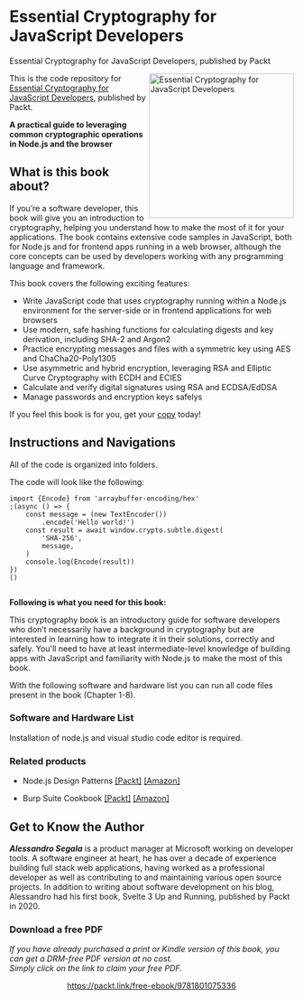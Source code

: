 


# Essential Cryptography for JavaScript Developers
Essential Cryptography for JavaScript Developers, published by Packt

<a href="https://www.packtpub.com/product/essential-cryptography-for-javascript-developers/9781801075336"><img src="https://static.packt-cdn.com/products/9781801075336/cover/smaller" alt="Essential Cryptography for JavaScript Developers" height="256px" align="right"></a>

This is the code repository for [Essential Cryptography for JavaScript Developers](https://www.packtpub.com/product/essential-cryptography-for-javascript-developers/9781801075336), published by Packt.

**A practical guide to leveraging common cryptographic operations in Node.js and the browser**

## What is this book about?
If you’re a software developer, this book will give you an introduction to cryptography, helping you understand how to make the most of it for your applications. The book contains extensive code samples in JavaScript, both for Node.js and for frontend apps running in a web browser, although the core concepts can be used by developers working with any programming language and framework.

This book covers the following exciting features: 
* Write JavaScript code that uses cryptography running within a Node.js environment for the server-side or in frontend applications for web browsers
* Use modern, safe hashing functions for calculating digests and key derivation, including SHA-2 and Argon2
* Practice encrypting messages and files with a symmetric key using AES and ChaCha20-Poly1305
* Use asymmetric and hybrid encryption, leveraging RSA and Elliptic Curve Cryptography with ECDH and ECIES
* Calculate and verify digital signatures using RSA and ECDSA/EdDSA
* Manage passwords and encryption keys safelys

If you feel this book is for you, get your [copy](https://www.amazon.com/Essential-Cryptography-JavaScript-Developers-cryptographic-dp-1801075336/dp/1801075336/ref=mt_other?_encoding=UTF8&me=&qid=) today!

## Instructions and Navigations
All of the code is organized into folders.

The code will look like the following:
```
import {Encode} from 'arraybuffer-encoding/hex'
;(async () => {
    const message = (new TextEncoder())
        .encode('Hello world!')
    const result = await window.crypto.subtle.digest(
        'SHA-256',
        message,
    )
    console.log(Encode(result))
})
()


```
**Following is what you need for this book:**

This cryptography book is an introductory guide for software developers who don’t necessarily have a background in cryptography but are interested in learning how to integrate it in their solutions, correctly and safely. You'll need to have at least intermediate-level knowledge of building apps with JavaScript and familiarity with Node.js to make the most of this book.

With the following software and hardware list you can run all code files present in the book (Chapter 1-8).

### Software and Hardware List

Installation  of node.js and visual studio code editor is required.

### Related products <Other books you may enjoy>
* Node.js Design Patterns [[Packt]](https://www.packtpub.com/product/node-js-design-patterns/9781783287314) [[Amazon]](https://www.amazon.in/Node-js-Design-Patterns-production-grade-applications/dp/1839214112/ref=asc_df_1839214112/?tag=googleshopdes-21&linkCode=df0&hvadid=397084287320&hvpos=&hvnetw=g&hvrand=2709659952117084373&hvpone=&hvptwo=&hvqmt=&hvdev=c&hvdvcmdl=&hvlocint=&hvlocphy=9303006&hvtargid=pla-932579373733&psc=1&ext_vrnc=hi)

* Burp Suite Cookbook [[Packt]](https://www.packtpub.com/product/burp-suite-cookbook/9781789531732) [[Amazon]](https://www.amazon.in/Burp-Suite-Cookbook-Practical-penetration/dp/178953173X/ref=asc_df_178953173X/?tag=googleshopdes-21&linkCode=df0&hvadid=396986908032&hvpos=&hvnetw=g&hvrand=12723002900432584008&hvpone=&hvptwo=&hvqmt=&hvdev=c&hvdvcmdl=&hvlocint=&hvlocphy=9303006&hvtargid=pla-562430560680&psc=1&ext_vrnc=hiC)

## Get to Know the Author
  
***Alessandro Segala*** is a product manager at Microsoft working on developer tools. A software engineer at heart, he has over a decade of experience building full stack web applications, having worked as a professional developer as well as contributing to and maintaining various open source projects. In addition to writing about software development on his blog, Alessandro had his first book, Svelte 3 Up and Running, published by Packt in 2020.


### Download a free PDF

 <i>If you have already purchased a print or Kindle version of this book, you can get a DRM-free PDF version at no cost.<br>Simply click on the link to claim your free PDF.</i>
<p align="center"> <a href="https://packt.link/free-ebook/9781801075336">https://packt.link/free-ebook/9781801075336 </a> </p>